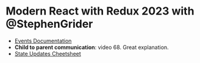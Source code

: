 # Modern React with Redux 2023 with @StephenGrider

- [Events Documentation](https://reactjs.org/docs/events.html)
- **Child to parent communication**: video 68. Great explanation.
- [State Updates Cheetsheet](https://state-updates.vercel.app/)
